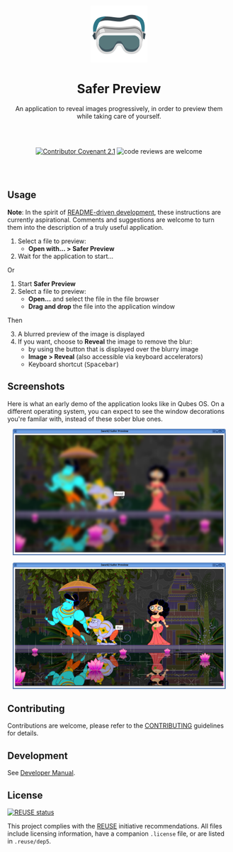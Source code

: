 <!--
SPDX-FileCopyrightText: 2023 Gonzalo Bulnes Guilpain

SPDX-License-Identifier: AGPL-3.0-or-later
-->

<p align='center'><img width="128" src='./docs/icon.png' alt="An emoji representing dark protective goggles"/></p>
<h1 align='center'>Safer Preview</h1>
<p align="center">An application to reveal images progressively, in order to preview them while taking care of yourself.</p>
<br /><br />
<p align="center">
<a href="CODE_OF_CONDUTCT.md"><img src="https://img.shields.io/badge/contributor%20covenant-2.1-blueviolet" alt="Contributor Covenant 2.1"/></a>
<img src="https://img.shields.io/badge/code%20review-welcome-e7359e.svg?style=popout" alt="code reviews are welcome"/>

</p>
<br /><br />

## Usage

**Note**: In the spirit of [README-driven development][rdd], these instructions are currently aspirational. Comments and suggestions are welcome to turn them into the description of a truly useful application.

1. Select a file to preview:
   - **Open with... > Safer Preview**
2. Wait for the application to start…

Or

1. Start **Safer Preview**
2. Select a file to preview:
   - **Open…** and select the file in the file browser
   - **Drag and drop** the file into the application window

Then

3. A blurred preview of the image is displayed
4. If you want, choose to **Reveal** the image to remove the blur:
   - by using the button that is displayed over the blurry image
   - **Image > Reveal** (also accessible via keyboard accelerators)
   - Keyboard shortcut (<kbd>Spacebar</kbd>)

[rdd]: https://tom.preston-werner.com/2010/08/23/readme-driven-development.html

## Screenshots

Here is what an early demo of the application looks like in Qubes OS. On a different operating system, you can expect to see the window decorations you're familar with, instead of these sober blue ones.

<p align="center"><img width="481" height="284" title="Screenshot of the application displaying a blurred still of Sita Sings the Blues by Nina Paley" alt="Screenshot of the application displaying a blurred still of Sita Sings the Blues by Nina Paley" src="docs/demo-with-blur.png" /></p>

<p align="center"><img width="481" height="284" title="Screenshot of the application displaying a still of Sita Sings the Blues by Nina Paley, without any blur" alt="Screenshot of the application displaying a still of Sita Sings the Blues by Nina Paley, without any blur" src="docs/demo-without-blur.png" /></p>

## Contributing

Contributions are welcome, please refer to the [CONTRIBUTING](CONTRIBUTING.md) guidelines for details.

## Development

See [Developer Manual](docs/developer_manual).

## License

[![REUSE status](https://api.reuse.software/badge/github.com/gonzalo-bulnes/safer-preview)](https://api.reuse.software/info/github.com/gonzalo-bulnes/safer-preview)

This project complies with the [REUSE][reuse] initiative recommendations. All files include licensing information, have a companion `.license` file, or are listed in `.reuse/dep5`.

[reuse]: https://reuse.software
